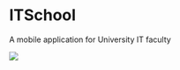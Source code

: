 # ITSchool
A mobile application for University IT faculty

<img src="https://github.com/ShehanUdantha/ITSchool/blob/master/assets/images/5401589.png"> 
